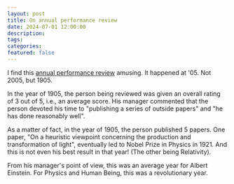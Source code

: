 ```yaml
---
layout: post
title: On annual performance review
date: 2024-07-01 12:00:00
description: 
tags: 
categories: 
featured: false
---
```


I find this [annual performance review](https://www.norvig.com/performance-review.html) amusing. It happened at '05. Not 2005, but 1905. 

In the year of 1905, the person being reviewed was given an overall rating of 3 out of 5, i.e., an average score. His manager commented that the person devoted his time to "publishing a series of outside papers" and "he has done reasonably well". 

As a matter of fact, in the year of 1905, the person published 5 papers. One paper, "On a heuristic viewpoint concerning the production and transformation of light", eventually led to Nobel Prize in Physics in 1921. And this is not even his best result in that year! (The other being Relativity).

From his manager's point of view, this was an average year for Albert Einstein. For Physics and Human Being, this was a revolutionary year.
